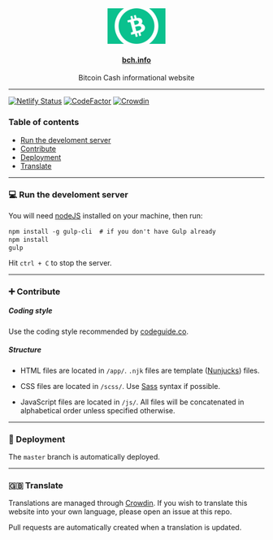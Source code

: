 <div align="center">
  <img src="app/static/img/bitcoin-cash-logo-flag.svg" height="70">
  <h4><a href="https://bch.info" target="_blank">bch.info</a></h4>
  <p>Bitcoin Cash informational website</p>
</div>

<hr>

[![Netlify Status](https://api.netlify.com/api/v1/badges/52d9f701-354f-4e58-9223-d4da49906174/deploy-status)](https://app.netlify.com/sites/bch/deploys) [![CodeFactor](https://www.codefactor.io/repository/github/bchinfo/bch.info/badge)](https://www.codefactor.io/repository/github/bchinfo/bch.info) [![Crowdin](https://badges.crowdin.net/bchinfo/localized.svg)](https://crowdin.com/project/bchinfo)

### Table of contents

- [Run the develoment server](#run-the-develoment-server)
- [Contribute](#contribute)
- [Deployment](#deployment)
- [Translate](#translate)

<hr>

### 💻 Run the develoment server

You will need [nodeJS](https://nodejs.org/en/) installed on your machine, then run:

```shell
npm install -g gulp-cli  # if you don't have Gulp already
npm install
gulp
```

Hit `ctrl + C` to stop the server.

<hr>

### ➕ Contribute

##### Coding style

Use the coding style recommended by [codeguide.co](https://codeguide.co).

##### Structure

- HTML files are located in `/app/`. `.njk` files are template ([Nunjucks](https://mozilla.github.io/nunjucks/)) files.

- CSS files are located in `/scss/`. Use [Sass](https://sass-lang.com) syntax if possible.

- JavaScript files are located in `/js/`. All files will be concatenated in alphabetical order unless specified otherwise.

<hr>

### 🚀 Deployment

The `master` branch is automatically deployed.

<hr>

### 🇬🇧 Translate

Translations are managed through [Crowdin](https://crowdin.com/project/bchinfo). If you wish to translate this website into your own language, please open an issue at this repo.

Pull requests are automatically created when a translation is updated.

